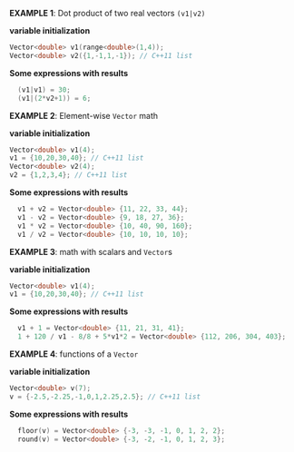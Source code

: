 
**EXAMPLE 1**: Dot product of two real vectors `(v1|v2)`

**variable initialization**
```C++
Vector<double> v1(range<double>(1,4));
Vector<double> v2({1,-1,1,-1}); // C++11 list
```

**Some expressions with results**
```C++
  (v1|v1) = 30; 
  (v1|(2*v2+1)) = 6; 
```

**EXAMPLE 2**: Element-wise `Vector` math

**variable initialization**
```C++
Vector<double> v1(4);
v1 = {10,20,30,40}; // C++11 list
Vector<double> v2(4);
v2 = {1,2,3,4}; // C++11 list
```

**Some expressions with results**
```C++
  v1 + v2 = Vector<double> {11, 22, 33, 44}; 
  v1 - v2 = Vector<double> {9, 18, 27, 36}; 
  v1 * v2 = Vector<double> {10, 40, 90, 160}; 
  v1 / v2 = Vector<double> {10, 10, 10, 10}; 
```

**EXAMPLE 3**: math with scalars and `Vector`s

**variable initialization**
```C++
Vector<double> v1(4);
v1 = {10,20,30,40}; // C++11 list
```

**Some expressions with results**
```C++
  v1 + 1 = Vector<double> {11, 21, 31, 41}; 
  1 + 120 / v1 - 8/8 + 5*v1*2 = Vector<double> {112, 206, 304, 403}; 
```

**EXAMPLE 4**: functions of a `Vector`

**variable initialization**
```C++
Vector<double> v(7);
v = {-2.5,-2.25,-1,0,1,2.25,2.5}; // C++11 list
```

**Some expressions with results**
```C++
  floor(v) = Vector<double> {-3, -3, -1, 0, 1, 2, 2}; 
  round(v) = Vector<double> {-3, -2, -1, 0, 1, 2, 3}; 
```

